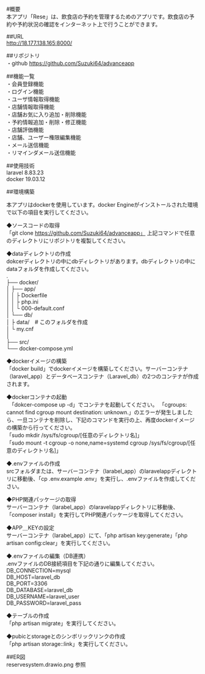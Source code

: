#概要  
本アプリ「Rese」は、飲食店の予約を管理するためのアプリです。飲食店の予約や予約状況の確認をインターネット上で行うことができます。  

##URL  
http://18.177.138.165:8000/  

##リポジトリ  
・github
https://github.com/Suzuki64/advanceapp

##機能一覧   
・会員登録機能  
・ログイン機能  
・ユーザ情報取得機能  
・店舗情報取得機能  
・店舗お気に入り追加・削除機能  
・予約情報追加・削除・修正機能  
・店舗評価機能  
・店舗、ユーザー権限編集機能  
・メール送信機能  
・リマインダメール送信機能  

##使用技術  
laravel 8.83.23  
docker 19.03.12  

##環境構築  

本アプリはdockerを使用しています。docker Engineがインストールされた環境で以下の項目を実行してください。  

◆ソースコードの取得  
  「git clone https://github.com/Suzuki64/advanceapp」
  上記コマンドで任意のディレクトリにリポジトリを複製してください。  

◆dataディレクトリの作成  
  dokcerディレクトリの中にdbディレクトリがあります。dbディレクトリの中にdataフォルダを作成してください。  
    .  
    ├── docker/  
    │   ├── app/  
    │   │   ├ Dockerfile  
    │   │   ├ php.ini  
    │   │   └ 000-default.conf  
    │   └── db/  
    │        ├ data/　# このフォルダを作成  
    │        └ my.cnf  
    │  
    ├── src/  
    └── docker-compose.yml  

◆dockerイメージの構築  
  「docker build」でdockerイメージを構築してください。サーバーコンテナ（laravel_app）とデータベースコンテナ（Laravel_db）の2つのコンテナが作成されます。  
    
◆dockerコンテナの起動  
　「dokcer-compose up -d」でコンテナを起動してください。
      「cgroups: cannot find cgroup mount destination: unknown.」のエラーが発生しましたら、一旦コンテナを削除し、下記のコマンドを実行の上、再度dockerイメージの構築から行ってください。  
      「sudo mkdir /sys/fs/cgroup/[任意のディレクトリ名]」  
      「sudo mount -t cgroup -o none,name=systemd cgroup /sys/fs/cgroup/[任意のディレクトリ名]」  

◆.envファイルの作成  
  srcフォルダまたは、サーバーコンテナ（larabel_app）のlaravelappディレクトリに移動後、「cp .env.example .env」を実行し、.envファイルを作成してください。  

◆PHP関連パッケージの取得  
  サーバーコンテナ（larabel_app）のlaravelappディレクトリに移動後、「composer install」を実行してPHP関連パッケージを取得してください。  

◆APP＿KEYの設定  
  サーバーコンテナ（larabel_app）にて、「php artisan key:generate」「php artisan config:clear」を実行してください。  

◆.envファイルの編集（DB連携）  
  .envファイルのDB接続項目を下記の通りに編集してください。  
    DB_CONNECTION=mysql  
    DB_HOST=laravel_db  
    DB_PORT=3306  
    DB_DATABASE=laravel_db  
    DB_USERNAME=laravel_user  
    DB_PASSWORD=laravel_pass  

◆テーブルの作成  
  「php artisan migrate」を実行してください。  

◆pubicとstorageとのシンボリックリンクの作成  
  「php artisan storage::link」を実行してください。  

##ER図  
reservesystem.drawio.png 参照  
